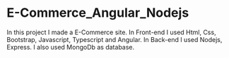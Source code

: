 # E-Commerce_Angular_Nodejs
In this project I made a E-Commerce site. In Front-end I used Html, Css, Bootstrap, Javascript, Typescript and Angular. In Back-end I used Nodejs, Express. I also used MongoDb as database. 
